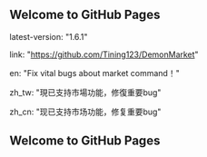 ## Welcome to GitHub Pages
latest-version: "1.6.1"


link: "https://github.com/Tining123/DemonMarket"


en: "Fix vital bugs about market command！"


zh_tw: "現已支持市場功能，修復重要bug"


zh_cn: "现已支持市场功能，修复重要bug"

## Welcome to GitHub Pages
